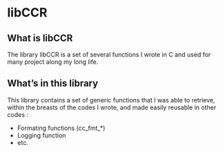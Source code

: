 # libCCR
## What is libCCR
The library libCCR is a set of several functions I wrote in C and used for many project along my long life.
## What’s in this library
This library contains a set of generic functions that I was able to retrieve, within the breasts of the codes
I wrote, and made easily reusable in other codes :
- Formating functions (cc_fmt_*)
- Logging function
- etc.
